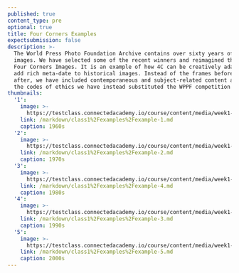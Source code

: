```yaml
---
published: true
content_type: pre
optional: true
title: Four Corners Examples
expectsubmission: false
description: >-
  The World Press Photo Foundation Archive contains over sixty years of iconic
  images. We have selected some of the recent winners and reimagined them as
  Four Corners Images. It is an example of how 4C can be creatively adapted to
  add rich meta-date to historical images. Instead of the frames before and
  after, we have included contemporaneous and subject-related content and for
  the codes of ethics we have instead substituted the WPPF competition rules.
thumbnails:
  '1':
    image: >-
      https://testclass.connectedacademy.io/course/content/media/week1-picture1.jpg
    link: /markdown/class1%2Fexamples%2Fexample-1.md
    caption: 1960s
  '2':
    image: >-
      https://testclass.connectedacademy.io/course/content/media/week1-picture5.jpg
    link: /markdown/class1%2Fexamples%2Fexample-2.md
    caption: 1970s
  '3':
    image: >-
      https://testclass.connectedacademy.io/course/content/media/week1-picture3.jpg
    link: /markdown/class1%2Fexamples%2Fexample-4.md
    caption: 1980s
  '4':
    image: >-
      https://testclass.connectedacademy.io/course/content/media/week1-picture2.jpg
    link: /markdown/class1%2Fexamples%2Fexample-3.md
    caption: 1990s
  '5':
    image: >-
      https://testclass.connectedacademy.io/course/content/media/week1-picture4.jpg
    link: /markdown/class1%2Fexamples%2Fexample-5.md
    caption: 2000s
---
```

